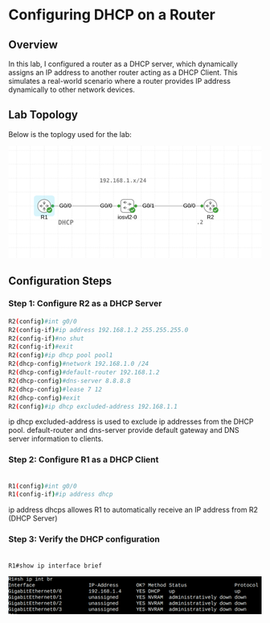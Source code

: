 # Configuring DHCP on a Router

## Overview
In this lab, I configured a router as a DHCP server, which dynamically assigns an IP address to another router acting as a DHCP Client. This simulates a real-world scenario where a router provides IP address dynamically to other network devices.

## Lab Topology
Below is the toplogy used for the lab:

![DHCP Lab Topology](../images/dhcp_topology.png)

## Configuration Steps

### Step 1: Configure R2 as a DHCP Server

```bash
R2(config)#int g0/0
R2(config-if)#ip address 192.168.1.2 255.255.255.0
R2(config-if)#no shut
R2(config-if)#exit                                
R2(config)#ip dhcp pool pool1
R2(dhcp-config)#network 192.168.1.0 /24
R2(dhcp-config)#default-router 192.168.1.2
R2(dhcp-config)#dns-server 8.8.8.8
R2(dhcp-config)#lease 7 12
R2(dhcp-config)#exit
R2(config)#ip dhcp excluded-address 192.168.1.1 
```

ip dhcp excluded-address is used to exclude ip addresses from the DHCP pool.
default-router and dns-server provide default gateway and DNS server information to clients.


### Step 2: Configure R1 as a DHCP Client

```bash

R1(config)#int g0/0
R1(config-if)#ip address dhcp
```

ip address dhcps allowes R1 to automatically receive an IP address from R2 (DHCP Server)


### Step 3: Verify the DHCP configuration

```bash

R1#show ip interface brief

```

![DHCP Lab Topology](../images/verify_dhcp.png)



